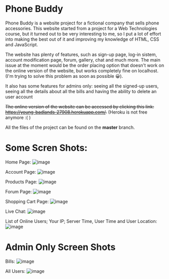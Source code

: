 # Phone Buddy

Phone Buddy is a website project for a fictional company that sells phone accessories.
This website started from a project for a Web Technologies course, but it turned out to be very interesting to me, so I put a lot of effort into making the best out of it and improving my knowledge of HTML, CSS and JavaScript.

The website has plenty of features, such as sign-up page, log-in sistem, account modification page, forum, gallery, chat and much more.
The main issue at the moment would be the order placing option that doesn't work on the online version of the website, but works completely fine on localhost. (I'm trying to solve this problem as soon as possible 😀).

It also has some features for admins only: seeing all the signed-up users, seeing all the details about all the bills and having the ability to delete an user account

~~The online version of the website can be accessed by clicking this link: https://young-badlands-27908.herokuapp.com/.~~ (Heroku is not free anymore :( )

All the files of the project can be found on the **master** branch.

# Some Scren Shots:

Home Page:
![image](https://user-images.githubusercontent.com/93129640/201103966-913c8818-cc2e-4596-a1cb-052dbb62708f.png)

Account Page:
![image](https://user-images.githubusercontent.com/93129640/201102051-55361a62-0e2b-4af6-9d87-9ae64b798ac9.png)

Products Page:
![image](https://user-images.githubusercontent.com/93129640/201104178-ec0624ac-bc0a-45dc-9654-859cb3665aa5.png)

Forum Page:
![image](https://user-images.githubusercontent.com/93129640/201104311-3297f556-ae9d-4587-9420-af6ca79a932e.png)

Shopping Cart Page:
![image](https://user-images.githubusercontent.com/93129640/201104600-14c38107-3936-4750-b702-84f4f1397ab7.png)

Live Chat:
![image](https://user-images.githubusercontent.com/93129640/201104897-0b367c5b-8db6-4eca-9ea1-74bff039b5cb.png)

List of Online Users; Your IP; Server Time, User Time and User Location:
![image](https://user-images.githubusercontent.com/93129640/201105802-59e5ce98-6d29-4aff-b1bf-f154cde833a0.png)

# Admin Only Screen Shots

Bills:
![image](https://user-images.githubusercontent.com/93129640/201106108-9666c28e-79b1-4528-94b6-4f722217388d.png)

All Users:
![image](https://user-images.githubusercontent.com/93129640/201107499-516fee4d-9872-4527-b507-9ac7b45493c1.png)
